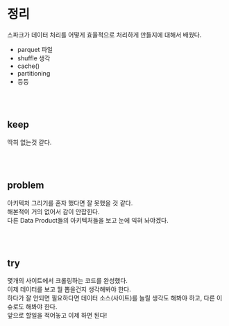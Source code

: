 # 정리
스파크가 데이터 처리를 어떻게 효율적으로 처리하게 만들지에 대해서 배웠다.

- parquet 파일
- shuffle 생각
- cache()
- partitioning
- 등등

<br>
<br>

## keep
딱히 없는것 같다.

<br>
<br>

## problem
아키텍처 그리기를 혼자 했다면 잘 못했을 것 같다.<br>
해본적이 거의 없어서 감이 안잡힌다.<br>
다른 Data Product들의 아키텍처들을 보고 눈에 익혀 놔야겠다.

<br>
<br>

## try
몇개의 사이트에서 크롤링하는 코드를 완성했다.<br>
이제 데이터를 보고 뭘 뽑을건지 생각해봐야 한다.<br>
하다가 잘 안되면 필요하다면 데이터 소스(사이트)를 늘릴 생각도 해봐야 하고, 다른 이슈로도 해봐야 한다.<br>
앞으로 할일을 적어놓고 이제 하면 된다!

<br>
<br>
